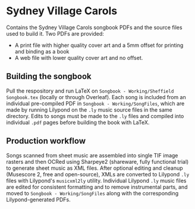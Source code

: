 # Sydney Village Carols
Contains the Sydney Village Carols songbook PDFs and the source files used to build it. Two PDFs are provided: 
* A print file with higher quality cover art and a 5mm offset for printing and binding as a book
* A web file with lower quality cover art and no offset.

## Building the songbook
Pull the respository and run LaTeX on `Songbook - Working/Sheffield Songbook.tex` (locally or through Overleaf). Each song is included from an individual pre-compiled PDF in `Songbook - Working/SongFiles`, which are made by running Lilypond on the `.ly` music source files in the same directory. 
Edits to songs must be made to the `.ly` files and compiled into individual `.pdf` pages before building the book with LaTeX.

## Production workflow
Songs scanned from sheet music are assembled into single TIF image rasters and then OCRed using Sharpeye2 (shareware, fully functional trial) to generate sheet music as XML files. After optional editing and cleanup (Musescore 2, free and open-source), XMLs are converted to Lilypond `.ly` files with  Lilypond's `musicxml2ly` utility. Individual Lilypond `.ly` music files are edited for consistent formatting and to remove instrumental parts, and moved to `Songbook - Working/SongFiles` along with the corresponding Lilypond-generated PDFs.
